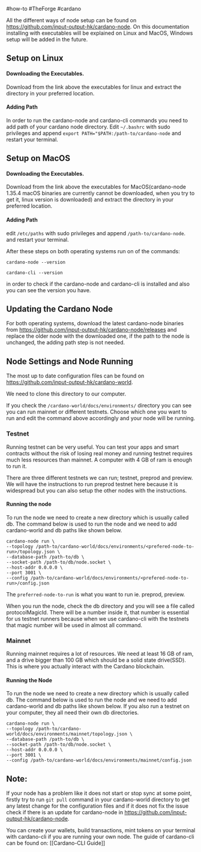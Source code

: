 #how-to #TheForge #cardano 

All the different ways of node setup can be found on https://github.com/input-output-hk/cardano-node. On this documentation installing with executables will be explained on Linux and MacOS, Windows setup will be added in the future.

## Setup on Linux

#### Downloading the Executables.

Download from the link above the executables for linux and extract the directory in your preferred location.

#### Adding Path

In order to run the cardano-node and cardano-cli commands you need to add path of your cardano node directory.
Edit `~/.bashrc` with sudo privileges and append `export PATH="$PATH:/path-to/cardano-node` and restart your terminal.

## Setup on MacOS

#### Downloading the Executables.

Download from the link above the executables for MacOS(cardano-node 1.35.4 macOS binaries are currently cannot be downloaded, when you try to get it, linux version is downloaded) and extract the directory in your preferred location.

#### Adding Path

edit `/etc/paths` with sudo privileges and append `/path-to/cardano-node`. and restart your terminal.

After these steps on both operating systems run on of the commands:
```shell
cardano-node --version
``` 
```shell
cardano-cli --version
``` 
in order to check if the cardano-node and cardano-cli is installed and also you can see the version you have.

## Updating the Cardano Node

For both operating systems, download the latest cardano-node binaries from https://github.com/input-output-hk/cardano-node/releases and replace the older node with the downloaded one, if the path to the node is unchanged, the adding path step is not needed.

## Node Settings and Node Running

The most up to date configuration files can be found on https://github.com/input-output-hk/cardano-world.

We need to clone this directory to our computer.

If you check the `/cardano-world/docs/environments/` directory you can see you can run mainnet or different testnets. Choose which one you want to run and edit the command above accordingly and your node will be running.

### Testnet

Running testnet can be very useful. You can test your apps and smart contracts without the risk of losing real money and running testnet requires much less resources than mainnet. A computer with 4 GB of ram is enough to run it.

There are three different testnets we can run; testnet, preprod and preview. We will have the instructions to run preprod testnet here because it is widespread but you can also setup the other nodes with the instructions.

#### Running the node

To run the node we need to create a new directory which is usually called db.
The command below is used to run the node and we need to add cardano-world and db paths like shown below.

```shell
cardano-node run \
--topology /path-to/cardano-world/docs/environments/<prefered-node-to-run>/topology.json \
--database-path /path-to/db \
--socket-path /path-to/db/node.socket \
--host-addr 0.0.0.0 \
--port 3001 \
--config /path-to/cardano-world/docs/environments/<prefered-node-to-run>/config.json
```

The `preferred-node-to-run`  is what you want to run ie. preprod, preview.

When you run the node, check the db directory and you will see a file called protocolMagicId. There will be a number inside it, that number is essential for us testnet runners because when we use cardano-cli with the testnets that magic number will be used in almost all command.

### Mainnet

Running mainnet requires a lot of resources. We need at least 16 GB of ram, and a drive bigger than 100 GB which should be a solid state drive(SSD). This is where you actually interact with the Cardano blockchain.

#### Running the Node

To run the node we need to create a new directory which is usually called db.
The command below is used to run the node and we need to add cardano-world and db paths like shown below. If you also run a testnet on your computer, they all need their own db directories.

```shell
cardano-node run \
--topology /path-to/cardano-world/docs/environments/mainnet/topology.json \
--database-path /path-to/db \
--socket-path /path-to/db/node.socket \
--host-addr 0.0.0.0 \
--port 3001 \
--config /path-to/cardano-world/docs/environments/mainnet/config.json
```

## Note:

If your node has a problem like it does not start or stop sync at some point, firstly try to run `git pull` command in your cardano-world directory to get any latest change for the configuration files and if it does not fix the issue check if there is an update for cardano-node in https://github.com/input-output-hk/cardano-node.

You can create your wallets, build transactions, mint tokens on your terminal with cardano-cli if you are running your own node. The guide of cardano-cli can be found on: [[Cardano-CLI Guide]]